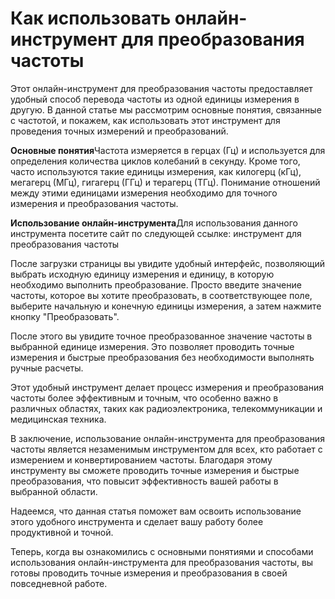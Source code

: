 Как использовать онлайн-инструмент для преобразования частоты
=============================================================

Этот онлайн-инструмент для преобразования частоты предоставляет удобный способ перевода частоты из одной единицы измерения в другую. В данной статье мы рассмотрим основные понятия, связанные с частотой, и покажем, как использовать этот инструмент для проведения точных измерений и преобразований.

**Основные понятия**Частота измеряется в герцах (Гц) и используется для определения количества циклов колебаний в секунду. Кроме того, часто используются такие единицы измерения, как килогерц (кГц), мегагерц (МГц), гигагерц (ГГц) и терагерц (ТГц). Понимание отношений между этими единицами измерения необходимо для точного измерения и преобразования частоты.

**Использование онлайн-инструмента**Для использования данного инструмента посетите сайт по следующей ссылке: инструмент для преобразования частоты

После загрузки страницы вы увидите удобный интерфейс, позволяющий выбрать исходную единицу измерения и единицу, в которую необходимо выполнить преобразование. Просто введите значение частоты, которое вы хотите преобразовать, в соответствующее поле, выберите начальную и конечную единицы измерения, а затем нажмите кнопку "Преобразовать".

После этого вы увидите точное преобразованное значение частоты в выбранной единице измерения. Это позволяет проводить точные измерения и быстрые преобразования без необходимости выполнять ручные расчеты.

Этот удобный инструмент делает процесс измерения и преобразования частоты более эффективным и точным, что особенно важно в различных областях, таких как радиоэлектроника, телекоммуникации и медицинская техника.

В заключение, использование онлайн-инструмента для преобразования частоты является незаменимым инструментом для всех, кто работает с измерением и конвертированием частоты. Благодаря этому инструменту вы сможете проводить точные измерения и быстрые преобразования, что повысит эффективность вашей работы в выбранной области.

Надеемся, что данная статья поможет вам освоить использование этого удобного инструмента и сделает вашу работу более продуктивной и точной.

Теперь, когда вы ознакомились с основными понятиями и способами использования онлайн-инструмента для преобразования частоты, вы готовы проводить точные измерения и преобразования в своей повседневной работе.